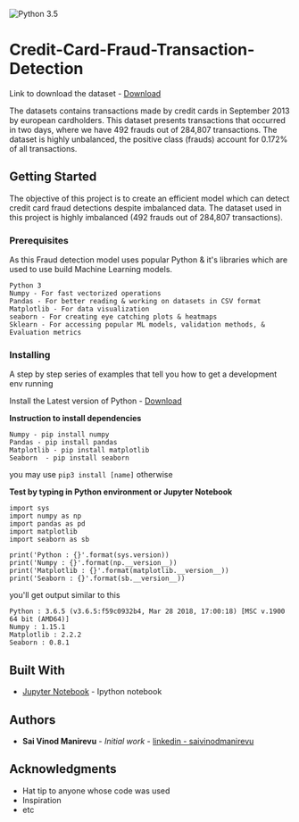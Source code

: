 ![Python 3.5](https://img.shields.io/badge/python-3.6-blue.svg)
# Credit-Card-Fraud-Transaction-Detection

Link to download the dataset - [Download](https://www.kaggle.com/mlg-ulb/creditcardfraud)

The datasets contains transactions made by credit cards in September 2013 by european cardholders.
This dataset presents transactions that occurred in two days, where we have 492 frauds out of 284,807 transactions.
The dataset is highly unbalanced, the positive class (frauds) account for 0.172% of all transactions.

## Getting Started

The objective of this project is to create an efficient model which can detect credit card fraud detections despite
imbalanced data. The dataset used in this project is highly imbalanced (492 frauds out of 284,807 transactions).

### Prerequisites

As this Fraud detection model uses popular Python & it's libraries which are used to use build Machine Learning models.

```
Python 3
Numpy - For fast vectorized operations
Pandas - For better reading & working on datasets in CSV format
Matplotlib - For data visualization
seaborn - For creating eye catching plots & heatmaps
Sklearn - For accessing popular ML models, validation methods, & Evaluation metrics
```

### Installing

A step by step series of examples that tell you how to get a development env running

Install the Latest version of Python - [Download](https://www.python.org/downloads/)

**Instruction to install dependencies**
```
Numpy - pip install numpy
Pandas - pip install pandas
Matplotlib - pip install matplotlib
Seaborn  - pip install seaborn
```
you may use `pip3 install [name]` otherwise

**Test by typing in Python environment or Jupyter Notebook**
```
import sys
import numpy as np
import pandas as pd
import matplotlib
import seaborn as sb

print('Python : {}'.format(sys.version))
print('Numpy : {}'.format(np.__version__))
print('Matplotlib : {}'.format(matplotlib.__version__))
print('Seaborn : {}'.format(sb.__version__))
```
you'll get output similar to this
```
Python : 3.6.5 (v3.6.5:f59c0932b4, Mar 28 2018, 17:00:18) [MSC v.1900 64 bit (AMD64)]
Numpy : 1.15.1
Matplotlib : 2.2.2
Seaborn : 0.8.1
```

## Built With

* [Jupyter Notebook](http://jupyter.org/install) - Ipython notebook


## Authors

* **Sai Vinod Manirevu** - *Initial work* - [linkedin - saivinodmanirevu](https://www.linkedin.com/in/saivinodmanirevu)

## Acknowledgments

* Hat tip to anyone whose code was used
* Inspiration
* etc

